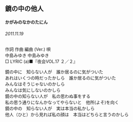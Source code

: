 ## 鏡の中の他人
#### かがみのなかのたにん
###### 2011.11.19


作詞  作曲  編曲 (Ver.)   唄   
中島みゆき   中島みゆき           
□ LYRIC (a)■『夜会VOL.17 ２／２』   
   
   
鏡の中に　知らない人が　誰か居るのに気がついた   
あれはいくつの時だったかしら　誰か居るのに気がついた   
みんなはそうじゃないのかしら   
みんなは気にしないのかしら   
鏡の中の知らない人が　私の思わぬ事をする   
私の思う通りになんかなってやらないと　他所(よそ)を向く   
鏡の中の　知らない人が　実は本当の私かしら   
他人（ひと）から見れば私の顔は　本当はどちらと言うのかしら   